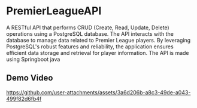 # PremierLeagueAPI

A RESTful API that performs CRUD (Create, Read, Update, Delete) operations using a PostgreSQL database. The API interacts with the database to manage data related to Premier League players. By leveraging PostgreSQL's robust features and reliability, the application ensures efficient data storage and retrieval for player information.
The API is made using Springboot java

## Demo Video
https://github.com/user-attachments/assets/3a6d206b-a8c3-49de-a043-499f82d6fb4f

